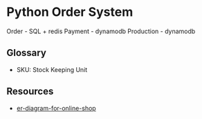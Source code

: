 # Python Order System

Order - SQL + redis
Payment - dynamodb
Production - dynamodb

## Glossary

- SKU: Stock Keeping Unit

## Resources

- [er-diagram-for-online-shop](https://vertabelo.com/blog/er-diagram-for-online-shop/)
